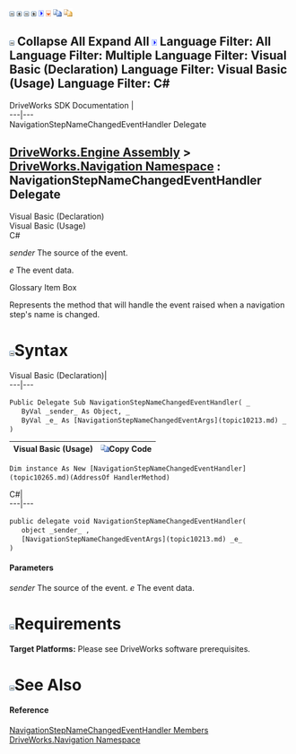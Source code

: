 ![](dotnetimages/collapse.gif) ![](dotnetimages/expand.gif) ![](dotnetimages/collapse.gif) ![](dotnetimages/expand.gif) ![](dotnetimages/drpdown.gif) ![](dotnetimages/drpdown_orange.gif) ![](dotnetimages/copycode.gif) ![](dotnetimages/copycodeHighlight.gif)

![](dotnetimages/collapse.gif) Collapse All Expand All ![](dotnetimages/drpdown.gif) Language Filter: All  Language Filter: Multiple  Language Filter: Visual Basic (Declaration) Language Filter: Visual Basic (Usage) Language Filter: C#  
---  
DriveWorks SDK Documentation  |   
---|---  
NavigationStepNameChangedEventHandler Delegate   
  
[DriveWorks.Engine Assembly](topic2156.md) > [DriveWorks.Navigation Namespace](topic10114.md) : NavigationStepNameChangedEventHandler Delegate  
---  
  
Visual Basic (Declaration)    
Visual Basic (Usage)    
C# 

_sender_
    The source of the event.

_e_
    The event data.

Glossary Item Box

Represents the method that will handle the event raised when a navigation step's name is changed. 

# ![](dotnetimages/collapse.gif)Syntax

Visual Basic (Declaration)|   
---|---  
      
    
    Public Delegate Sub NavigationStepNameChangedEventHandler( _
       ByVal _sender_ As Object, _
       ByVal _e_ As [NavigationStepNameChangedEventArgs](topic10213.md) _
    )   
  
Visual Basic (Usage)| ![](dotnetimages/copycode.gif)Copy Code  
---|---  
      
    
    Dim instance As New [NavigationStepNameChangedEventHandler](topic10265.md)(AddressOf HandlerMethod)  
  
C#|   
---|---  
      
    
    public delegate void NavigationStepNameChangedEventHandler( 
       object _sender_ ,
       [NavigationStepNameChangedEventArgs](topic10213.md) _e_
    )  
  
#### Parameters

 _sender_
    The source of the event.
_e_
    The event data.

# ![](dotnetimages/collapse.gif)Requirements

**Target Platforms:** Please see DriveWorks software prerequisites.

# ![](dotnetimages/collapse.gif)See Also

#### Reference

[NavigationStepNameChangedEventHandler Members](topic10265.md)   
[DriveWorks.Navigation Namespace](topic10114.md)



